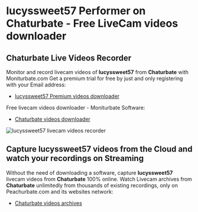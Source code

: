 # lucyssweet57 Performer on Chaturbate - Free LiveCam videos downloader

## Chaturbate Live Videos Recorder

Monitor and record livecam videos of **lucyssweet57** from **Chaturbate** with Moniturbate.com
Get a premium trial for free by just and only registering with your Email address:
* [lucyssweet57 Premium videos downloader](https://moniturbate.com/request-demo-licence-key.html)

Free livecam videos downloader - Moniturbate Software:
* [Chaturbate videos downloader](https://moniturbate.com/moniturbate-download-software.html)

![lucyssweet57 livecam videos recorder](https://peachurnet.com/templates/moniturbate-software.png)


## Capture lucyssweet57 videos from the Cloud and watch your recordings on Streaming

Without the need of downloading a software, capture **lucyssweet57** livecam videos from **Chaturbate** 100% online.
Watch Livecam archives from **Chaturbate** unlimitedly from thousands of existing recordings, only on Peachurbate.com and its websites network:
* [Chaturbate videos archives](https://peachurnet.com/)